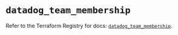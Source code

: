 # `datadog_team_membership`

Refer to the Terraform Registry for docs: [`datadog_team_membership`](https://registry.terraform.io/providers/datadog/datadog/3.58.0/docs/resources/team_membership).
